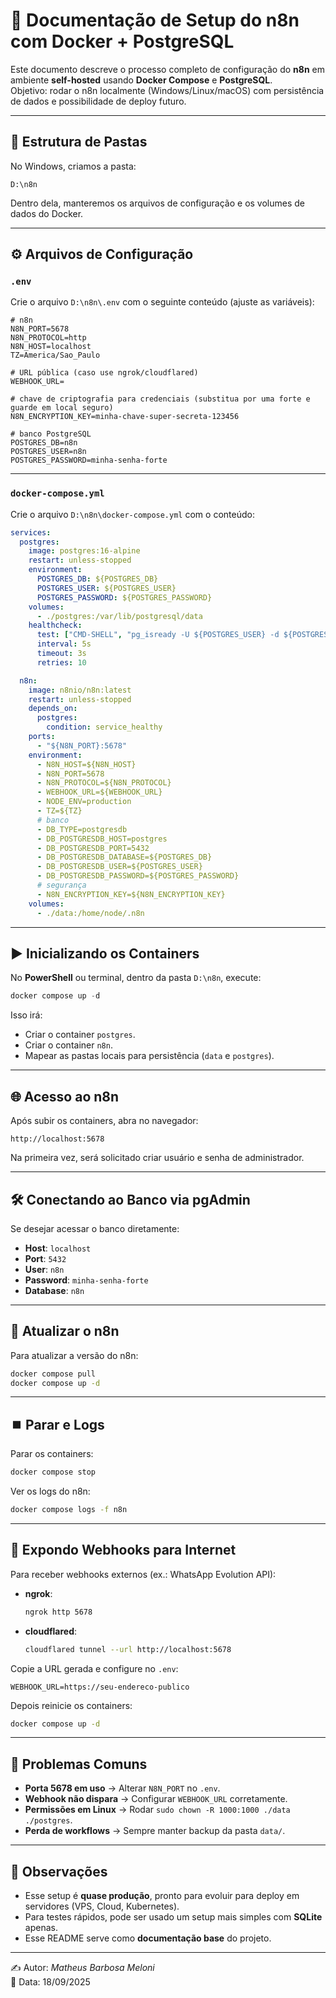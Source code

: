 # 🚀 Documentação de Setup do n8n com Docker + PostgreSQL

Este documento descreve o processo completo de configuração do **n8n** em ambiente **self-hosted** usando **Docker Compose** e **PostgreSQL**.  
Objetivo: rodar o n8n localmente (Windows/Linux/macOS) com persistência de dados e possibilidade de deploy futuro.

---

## 📂 Estrutura de Pastas

No Windows, criamos a pasta:

```
D:\n8n
```

Dentro dela, manteremos os arquivos de configuração e os volumes de dados do Docker.

---

## ⚙️ Arquivos de Configuração

### `.env`

Crie o arquivo `D:\n8n\.env` com o seguinte conteúdo (ajuste as variáveis):

```env
# n8n
N8N_PORT=5678
N8N_PROTOCOL=http
N8N_HOST=localhost
TZ=America/Sao_Paulo

# URL pública (caso use ngrok/cloudflared)
WEBHOOK_URL=

# chave de criptografia para credenciais (substitua por uma forte e guarde em local seguro)
N8N_ENCRYPTION_KEY=minha-chave-super-secreta-123456

# banco PostgreSQL
POSTGRES_DB=n8n
POSTGRES_USER=n8n
POSTGRES_PASSWORD=minha-senha-forte
```

---

### `docker-compose.yml`

Crie o arquivo `D:\n8n\docker-compose.yml` com o conteúdo:

```yaml
services:
  postgres:
    image: postgres:16-alpine
    restart: unless-stopped
    environment:
      POSTGRES_DB: ${POSTGRES_DB}
      POSTGRES_USER: ${POSTGRES_USER}
      POSTGRES_PASSWORD: ${POSTGRES_PASSWORD}
    volumes:
      - ./postgres:/var/lib/postgresql/data
    healthcheck:
      test: ["CMD-SHELL", "pg_isready -U ${POSTGRES_USER} -d ${POSTGRES_DB}"]
      interval: 5s
      timeout: 3s
      retries: 10

  n8n:
    image: n8nio/n8n:latest
    restart: unless-stopped
    depends_on:
      postgres:
        condition: service_healthy
    ports:
      - "${N8N_PORT}:5678"
    environment:
      - N8N_HOST=${N8N_HOST}
      - N8N_PORT=5678
      - N8N_PROTOCOL=${N8N_PROTOCOL}
      - WEBHOOK_URL=${WEBHOOK_URL}
      - NODE_ENV=production
      - TZ=${TZ}
      # banco
      - DB_TYPE=postgresdb
      - DB_POSTGRESDB_HOST=postgres
      - DB_POSTGRESDB_PORT=5432
      - DB_POSTGRESDB_DATABASE=${POSTGRES_DB}
      - DB_POSTGRESDB_USER=${POSTGRES_USER}
      - DB_POSTGRESDB_PASSWORD=${POSTGRES_PASSWORD}
      # segurança
      - N8N_ENCRYPTION_KEY=${N8N_ENCRYPTION_KEY}
    volumes:
      - ./data:/home/node/.n8n
```

---

## ▶️ Inicializando os Containers

No **PowerShell** ou terminal, dentro da pasta `D:\n8n`, execute:

```powershell
docker compose up -d
```

Isso irá:

- Criar o container `postgres`.
- Criar o container `n8n`.
- Mapear as pastas locais para persistência (`data` e `postgres`).

---

## 🌐 Acesso ao n8n

Após subir os containers, abra no navegador:

```
http://localhost:5678
```

Na primeira vez, será solicitado criar usuário e senha de administrador.

---

## 🛠️ Conectando ao Banco via pgAdmin

Se desejar acessar o banco diretamente:

- **Host**: `localhost`  
- **Port**: `5432`  
- **User**: `n8n`  
- **Password**: `minha-senha-forte`  
- **Database**: `n8n`  

---

## 🔄 Atualizar o n8n

Para atualizar a versão do n8n:

```bash
docker compose pull
docker compose up -d
```

---

## ⏹️ Parar e Logs

Parar os containers:

```bash
docker compose stop
```

Ver os logs do n8n:

```bash
docker compose logs -f n8n
```

---

## 🧪 Expondo Webhooks para Internet

Para receber webhooks externos (ex.: WhatsApp Evolution API):

- **ngrok**:
  ```bash
  ngrok http 5678
  ```
- **cloudflared**:
  ```bash
  cloudflared tunnel --url http://localhost:5678
  ```

Copie a URL gerada e configure no `.env`:

```env
WEBHOOK_URL=https://seu-endereco-publico
```

Depois reinicie os containers:

```bash
docker compose up -d
```

---

## 🚨 Problemas Comuns

- **Porta 5678 em uso** → Alterar `N8N_PORT` no `.env`.  
- **Webhook não dispara** → Configurar `WEBHOOK_URL` corretamente.  
- **Permissões em Linux** → Rodar `sudo chown -R 1000:1000 ./data ./postgres`.  
- **Perda de workflows** → Sempre manter backup da pasta `data/`.  

---

## 📌 Observações

- Esse setup é **quase produção**, pronto para evoluir para deploy em servidores (VPS, Cloud, Kubernetes).  
- Para testes rápidos, pode ser usado um setup mais simples com **SQLite** apenas.  
- Esse README serve como **documentação base** do projeto.

---

✍️ Autor: *Matheus Barbosa Meloni*  
📅 Data: 18/09/2025
